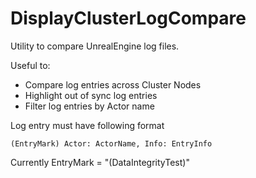 # DisplayClusterLogCompare

Utility to compare UnrealEngine log files.

Useful to:
- Compare log entries across Cluster Nodes
- Highlight out of sync log entries
- Filter log entries by Actor name

Log entry must have following format

```
(EntryMark) Actor: ActorName, Info: EntryInfo
```

Currently EntryMark = "(DataIntegrityTest)"
